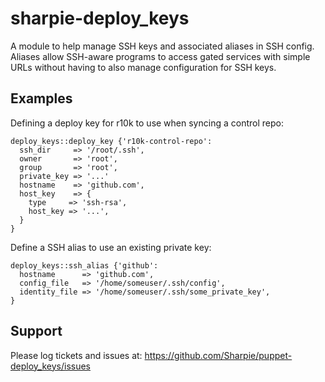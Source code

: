 sharpie-deploy_keys
===================

A module to help manage SSH keys and associated aliases in SSH config. Aliases allow SSH-aware programs to access gated services with simple URLs without having to also manage configuration for SSH keys.

Examples
--------

Defining a deploy key for r10k to use when syncing a control repo:

```puppet
deploy_keys::deploy_key {'r10k-control-repo':
  ssh_dir     => '/root/.ssh',
  owner       => 'root',
  group       => 'root',
  private_key => '...'
  hostname    => 'github.com',
  host_key    => {
    type     => 'ssh-rsa',
    host_key => '...',
  }
}
```

Define a SSH alias to use an existing private key:

```puppet
deploy_keys::ssh_alias {'github':
  hostname      => 'github.com',
  config_file   => '/home/someuser/.ssh/config',
  identity_file => '/home/someuser/.ssh/some_private_key',
}
```


Support
-------

Please log tickets and issues at: https://github.com/Sharpie/puppet-deploy_keys/issues
